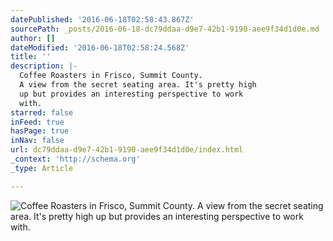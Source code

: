 ```yaml
---
datePublished: '2016-06-18T02:58:43.867Z'
sourcePath: _posts/2016-06-18-dc79ddaa-d9e7-42b1-9190-aee9f34d1d0e.md
author: []
dateModified: '2016-06-18T02:58:24.568Z'
title: ''
description: |-
  Coffee Roasters in Frisco, Summit County. 
  A view from the secret seating area. It's pretty high 
  up but provides an interesting perspective to work 
  with.
starred: false
inFeed: true
hasPage: true
inNav: false
url: dc79ddaa-d9e7-42b1-9190-aee9f34d1d0e/index.html
_context: 'http://schema.org'
_type: Article

---
```

![Coffee Roasters in Frisco, Summit County. 
A view from the secret seating area. It's pretty high 
up but provides an interesting perspective to work 
with.](https://the-grid-user-content.s3-us-west-2.amazonaws.com/e4e35818-d667-4d62-8de8-b6c87b9624f9.jpg)